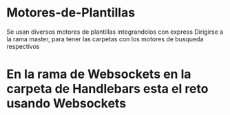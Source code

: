 # Motores-de-Plantillas
Se usan diversos motores de plantillas integrandolos con express
Dirigirse a la rama master, para tener las carpetas con los motores de busqueda respectivos

# En la rama de Websockets en la carpeta de Handlebars esta el reto usando Websockets
